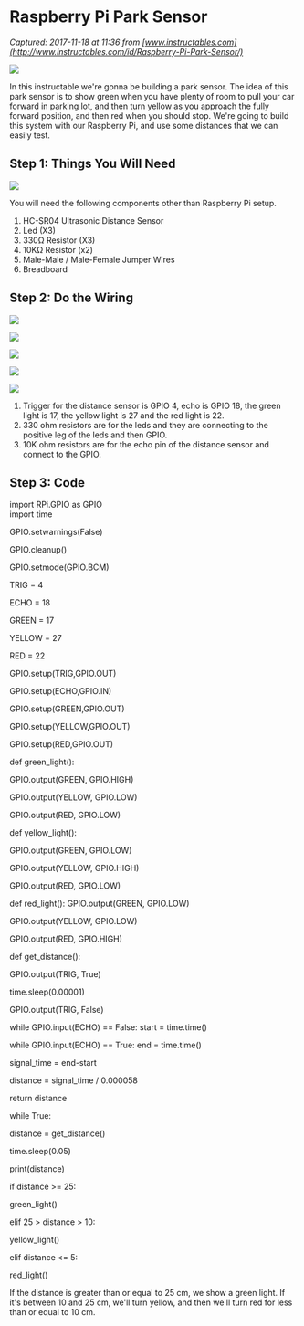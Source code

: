 # Raspberry Pi Park Sensor

_Captured: 2017-11-18 at 11:36 from [www.instructables.com](http://www.instructables.com/id/Raspberry-Pi-Park-Sensor/)_

![](https://cdn.instructables.com/F72/J0F4/J9OWHMH0/F72J0F4J9OWHMH0.MEDIUM.jpg)

In this instructable we're gonna be building a park sensor. The idea of this park sensor is to show green when you have plenty of room to pull your car forward in parking lot, and then turn yellow as you approach the fully forward position, and then red when you should stop. We're going to build this system with our Raspberry Pi, and use some distances that we can easily test.

## Step 1: Things You Will Need

![](https://cdn.instructables.com/F8X/JCCH/J9OWHKQL/F8XJCCHJ9OWHKQL.MEDIUM.jpg)

You will need the following components other than Raspberry Pi setup.

  1. HC-SR04 Ultrasonic Distance Sensor 
  2. Led (X3) 
  3. 330Ω Resistor (X3) 
  4. 10KΩ Resistor (x2) 
  5. Male-Male / Male-Female Jumper Wires 
  6. Breadboard

## Step 2: Do the Wiring

![](https://cdn.instructables.com/F5M/LNW2/J9SVLAR5/F5MLNW2J9SVLAR5.MEDIUM.jpg)

![](https://cdn.instructables.com/FO5/ACWG/J9SVLAVQ/FO5ACWGJ9SVLAVQ.SMALL.jpg)

![](https://cdn.instructables.com/F5H/MXEC/J9SVLAVX/F5HMXECJ9SVLAVX.SMALL.jpg)

![](https://cdn.instructables.com/FOH/XT6A/J9SVLAW7/FOHXT6AJ9SVLAW7.SMALL.jpg)

![](https://cdn.instructables.com/FV6/9D0N/J9SVLAWS/FV69D0NJ9SVLAWS.SMALL.jpg)

  1. Trigger for the distance sensor is GPIO 4, echo is GPIO 18, the green light is 17, the yellow light is 27 and the red light is 22.
  2. 330 ohm resistors are for the leds and they are connecting to the positive leg of the leds and then GPIO.
  3. 10K ohm resistors are for the echo pin of the distance sensor and connect to the GPIO. 

## Step 3: Code

import RPi.GPIO as GPIO  
import time

GPIO.setwarnings(False)

GPIO.cleanup()

GPIO.setmode(GPIO.BCM)

TRIG = 4

ECHO = 18

GREEN = 17

YELLOW = 27

RED = 22

GPIO.setup(TRIG,GPIO.OUT)

GPIO.setup(ECHO,GPIO.IN)

GPIO.setup(GREEN,GPIO.OUT)

GPIO.setup(YELLOW,GPIO.OUT)

GPIO.setup(RED,GPIO.OUT)

def green_light():

GPIO.output(GREEN, GPIO.HIGH)

GPIO.output(YELLOW, GPIO.LOW)

GPIO.output(RED, GPIO.LOW)

def yellow_light():

GPIO.output(GREEN, GPIO.LOW)

GPIO.output(YELLOW, GPIO.HIGH)

GPIO.output(RED, GPIO.LOW)

def red_light(): GPIO.output(GREEN, GPIO.LOW)

GPIO.output(YELLOW, GPIO.LOW)

GPIO.output(RED, GPIO.HIGH)

def get_distance():

GPIO.output(TRIG, True)

time.sleep(0.00001)

GPIO.output(TRIG, False)

while GPIO.input(ECHO) == False: start = time.time()

while GPIO.input(ECHO) == True: end = time.time()

signal_time = end-start

distance = signal_time / 0.000058

return distance

while True:

distance = get_distance()

time.sleep(0.05)

print(distance)

if distance >= 25:

green_light()

elif 25 > distance > 10:

yellow_light()

elif distance <= 5:

red_light()

If the distance is greater than or equal to 25 cm, we show a green light. If it's between 10 and 25 cm, we'll turn yellow, and then we'll turn red for less than or equal to 10 cm.
